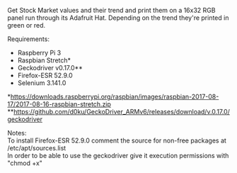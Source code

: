 Get Stock Market values and their trend and print them on a 16x32 RGB panel run through its Adafruit Hat. Depending on the trend they're printed in green or red. 

Requirements:
 - Raspberry Pi 3
 - Raspbian Stretch*
 - Geckodriver v0.17.0**
 - Firefox-ESR 52.9.0
 - Selenium 3.141.0
 
 
*https://downloads.raspberrypi.org/raspbian/images/raspbian-2017-08-17/2017-08-16-raspbian-stretch.zip  
*\*https://github.com/d0ku/GeckoDriver_ARMv6/releases/download/v.0.17.0/geckodriver


Notes:  
To install Firefox-ESR 52.9.0 comment the source for non-free packages at /etc/apt/sources.list  
In order to be able to use the geckodriver give it execution permissions with "chmod +x"

